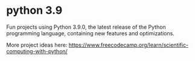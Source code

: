 # python 3.9

Fun projects using Python 3.9.0, the latest release of the Python programming language, containing new features and optimizations.

More project ideas here: https://www.freecodecamp.org/learn/scientific-computing-with-python/ 
